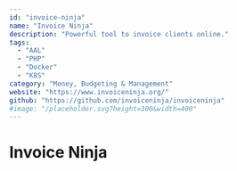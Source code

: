 ```yaml
---
id: "invoice-ninja"
name: "Invoice Ninja"
description: "Powerful tool to invoice clients online."
tags:
  - "AAL"
  - "PHP"
  - "Docker"
  - "K8S"
category: "Money, Budgeting & Management"
website: "https://www.invoiceninja.org/"
github: "https://github.com/invoiceninja/invoiceninja"
#image: "/placeholder.svg?height=300&width=400"
---
```


# Invoice Ninja
